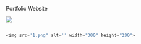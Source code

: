 Portfolio Website 


![](./resim-dosyasi.png)

```csharp

<img src="1.png" alt="" width="300" height="200">
```

